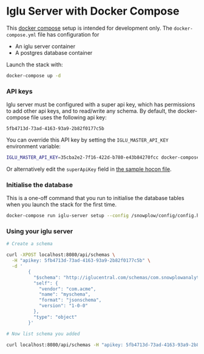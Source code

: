 # Iglu Server with Docker Compose

This [docker compose](https://docs.docker.com/compose/) setup is intended for development only.  The `docker-compose.yml` file has configuration for

- An iglu server container
- A postgres database container

Launch the stack with:

```bash
docker-compose up -d

```

### API keys

Iglu server must be configured with a super api key, which has permissions to add other api keys, and to read/write any schema.
By default, the docker-compose file uses the following api key:

```
5fb4713d-73ad-4163-93a9-2b82f0177c5b
```

You can override this API key by setting the `IGLU_MASTER_API_KEY` environment variable:

```bash
IGLU_MASTER_API_KEY=35cba2e2-7f16-422d-b780-e43b84270fcc docker-compose up -d

```

Or alternatively edit the `superApiKey` field in [the sample hocon file](../config/config.minimal.hocon).

### Initialise the database

This is a one-off command that you run to initialise the database tables when you launch the stack for the first time.

```bash
docker-compose run iglu-server setup --config /snowplow/config/config.hocon
```

### Using your iglu server

```bash
# Create a schema

curl -XPOST localhost:8080/api/schemas \
  -H "apikey: 5fb4713d-73ad-4163-93a9-2b82f0177c5b" \
  -d '
        {
          "$schema": "http://iglucentral.com/schemas/com.snowplowanalytics.self-desc/schema/jsonschema/1-0-0#",
          "self": {
            "vendor": "com.acme",
            "name": "myschema",
            "format": "jsonschema",
            "version": "1-0-0"
          },
          "type": "object"
        }'

# Now list schema you added

curl localhost:8080/api/schemas -H "apikey: 5fb4713d-73ad-4163-93a9-2b82f0177c5b"
```
